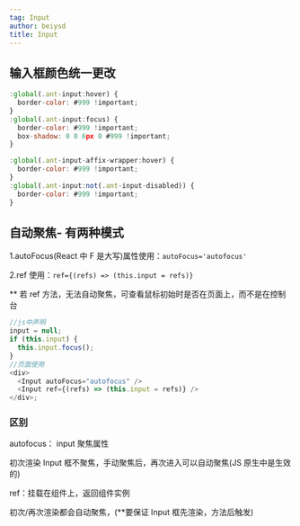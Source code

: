 ```yaml
---
tag: Input
author: beiysd
title: Input
---
```


## 输入框颜色统一更改

```js
:global(.ant-input:hover) {
  border-color: #999 !important;
}
:global(.ant-input:focus) {
  border-color: #999 !important;
  box-shadow: 0 0 6px 0 #999 !important;
}

:global(.ant-input-affix-wrapper:hover) {
  border-color: #999 !important;
}
:global(.ant-input:not(.ant-input-disabled)) {
  border-color: #999 !important;
}
```

## 自动聚焦- 有两种模式

1.autoFocus(React 中 F 是大写)属性使用：<code>autoFocus='autofocus'</code>

2.ref 使用：<code>ref={(refs) => (this.input = refs)}</code>

\*\* 若 ref 方法，无法自动聚焦，可查看鼠标初始时是否在页面上，而不是在控制台

```js
//js中声明
input = null;
if (this.input) {
  this.input.focus();
}
//页面使用
<div>
  <Input autoFocus="autofocus" />
  <Input ref={(refs) => (this.input = refs)} />
</div>;
```

### 区别

autofocus： input 聚焦属性

初次渲染 Input 框不聚焦，手动聚焦后，再次进入可以自动聚焦(JS 原生中是生效的)

ref：挂载在组件上，返回组件实例

初次/再次渲染都会自动聚焦，(\*\*要保证 Input 框先渲染，方法后触发)
